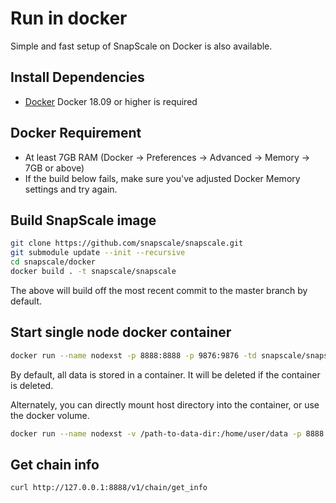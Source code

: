 # Run in docker

Simple and fast setup of SnapScale on Docker is also available.

## Install Dependencies

- [Docker](https://docs.docker.com) Docker 18.09 or higher is required

## Docker Requirement

- At least 7GB RAM (Docker -> Preferences -> Advanced -> Memory -> 7GB or above)
- If the build below fails, make sure you've adjusted Docker Memory settings and try again.

## Build SnapScale image

```bash
git clone https://github.com/snapscale/snapscale.git
git submodule update --init --recursive
cd snapscale/docker
docker build . -t snapscale/snapscale
```

The above will build off the most recent commit to the master branch by default.


## Start single node docker container

```bash
docker run --name nodexst -p 8888:8888 -p 9876:9876 -td snapscale/snapscale boot.sh --league-public-key=<xxxxxx> --league-private-key=<yyyyyy> --signature-by-root=<zzzzz> --root-public-key=<uuuuuu>
```

By default, all data is stored in a container. It will be deleted if the container is deleted.


Alternately, you can directly mount host directory into the container, or use the docker volume.

```bash
docker run --name nodexst -v /path-to-data-dir:/home/user/data -p 8888:8888 -p 9876:9876 -td snapscale/snapscale boot.sh --league-public-key=<xxxxxx> --league-private-key=<yyyyyy> --signature-by-root=<zzzzz> --root-public-key=<uuuuuu>
```

## Get chain info

```bash
curl http://127.0.0.1:8888/v1/chain/get_info
```
